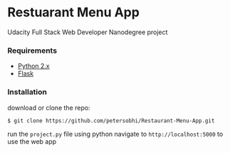 # Restuarant Menu App
Udacity Full Stack Web Developer Nanodegree project

### Requirements

* [Python 2.x](https://www.python.org/)
* [Flask](http://flask.pocoo.org/)

### Installation
download  or clone the repo:
```sh
$ git clone https://github.com/petersobhi/Restaurant-Menu-App.git
```
run the ```project.py```  file using python
navigate to ```http://localhost:5000``` to use the web app
